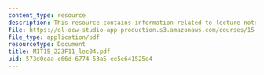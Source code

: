 ```yaml
---
content_type: resource
description: This resource contains information related to lecture notes.
file: https://ol-ocw-studio-app-production.s3.amazonaws.com/courses/15-223-global-markets-national-politics-and-the-competitive-advantage-of-firms-fall-2011/573d0caac66d677453a5ee5e641525e4_MIT15_223F11_lec04.pdf
file_type: application/pdf
resourcetype: Document
title: MIT15_223F11_lec04.pdf
uid: 573d0caa-c66d-6774-53a5-ee5e641525e4
---
```

